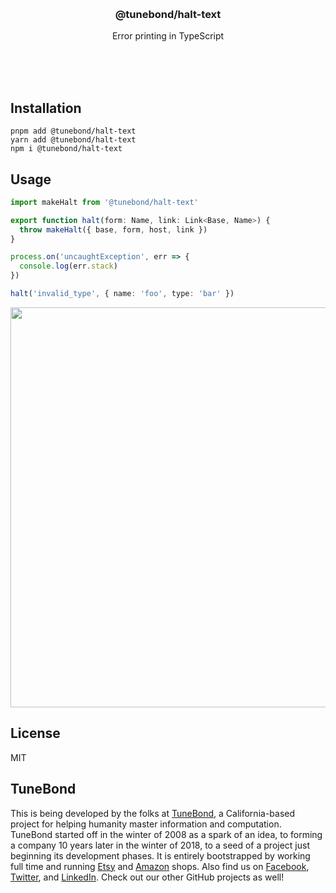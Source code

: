 <br/>
<br/>
<br/>
<br/>
<br/>
<br/>
<br/>

<h3 align='center'>@tunebond/halt-text</h3>
<p align='center'>
  Error printing in TypeScript
</p>

<br/>
<br/>
<br/>

## Installation

```
pnpm add @tunebond/halt-text
yarn add @tunebond/halt-text
npm i @tunebond/halt-text
```

## Usage

```ts
import makeHalt from '@tunebond/halt-text'

export function halt(form: Name, link: Link<Base, Name>) {
  throw makeHalt({ base, form, host, link })
}

process.on('uncaughtException', err => {
  console.log(err.stack)
})

halt('invalid_type', { name: 'foo', type: 'bar' })
```

<p align='center'>
  <img src='https://github.com/tunebond/halt-text.js/blob/make/halt.png?raw=true' width='640'/>
</p>

## License

MIT

## TuneBond

This is being developed by the folks at [TuneBond](https://tune.bond), a
California-based project for helping humanity master information and
computation. TuneBond started off in the winter of 2008 as a spark of an
idea, to forming a company 10 years later in the winter of 2018, to a
seed of a project just beginning its development phases. It is entirely
bootstrapped by working full time and running
[Etsy](https://etsy.com/shop/tunebond) and
[Amazon](https://www.amazon.com/s?rh=p_27%3AMount+Build) shops. Also
find us on [Facebook](https://www.facebook.com/tunebond),
[Twitter](https://twitter.com/tunebond), and
[LinkedIn](https://www.linkedin.com/company/tunebond). Check out our
other GitHub projects as well!
